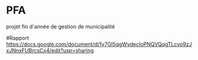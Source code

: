 # PFA
projet fin d'année de gestion de municipalité


#Rapport 
https://docs.google.com/document/d/1y7GI5qgWvdecloPNQVQqgTLcvo9zJxJNnxFUBrcsCx4/edit?usp=sharing
